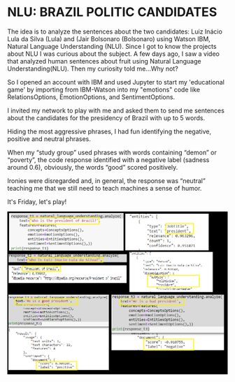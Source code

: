 # NLU: BRAZIL POLITIC CANDIDATES


The idea is to analyze the sentences about the two candidates: Luiz Inácio Lula da Silva (Lula) and (Jair Bolsonaro (Bolsonaro) using Watson IBM, Natural Language Understanding (NLU).
Since I got to know the projects about NLU I was curious about the subject. A few days ago, I saw a video that analyzed human sentences about fruit using Natural Language Understanding(NLU). Then my curiosity told me...Why not?

So I opened an account with IBM and used Jupyter to start my 'educational game' by importing from IBM-Watson into my "emotions" code like RelationsOptions, EmotionOptions, and SentimentOptions.

I invited my network to play with me and asked them to send me sentences about the candidates for the presidency of Brazil with up to 5 words.

Hiding the most aggressive phrases, I had fun identifying the negative, positive and neutral phrases.

When my “study group” used phrases with words containing “demon” or “poverty”, the code response identified with a negative label (sadness around 0.6), obviously, the words “good” scored positively.

Ironies were disregarded and, in general, the response was “neutral” teaching me that we still need to teach machines a sense of humor.

It's Friday, let's play!

![IMG](https://github.com/datilasilva/NLU_BRAZIL_POLITIC_CANDIDATES/blob/main/PROJECT%20IN%20NLU.png)
